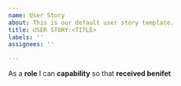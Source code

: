 ```yaml
---
name: User Story
about: This is our default user story template.
title: USER STORY:<TITLE>
labels: ''
assignees: ''

---
```


As a **role** I can **capability** so that **received benifet**
